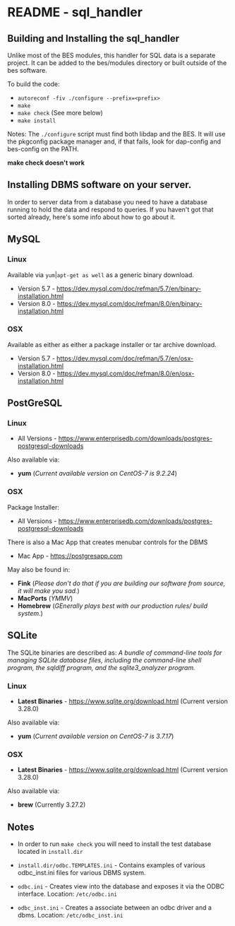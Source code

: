

# README - sql_handler

## Building and Installing the sql_handler
Unlike most of the BES modules, this handler for SQL data is a separate project.
It can be added to the bes/modules directory or built outside of the bes software.

To build the code:

* `autoreconf -fiv
./configure --prefix=<prefix>`
* `make`
* `make check` (See more below)
* `make install`

Notes:
The `./configure` script must find both libdap and the BES. It will use the pkgconfig package 
manager and, if that fails, look for dap-config and bes-config on the PATH.

**make check doesn't work**

## Installing DBMS software on your server.
In order to server data from a database you need to have a database running to
hold the data and respond to queries. If you haven't got that sorted already, 
here's some info about how to go about it.

## MySQL

### Linux
Available via `yum`|`apt-get as well` as a generic binary download.
* Version 5.7 - https://dev.mysql.com/doc/refman/5.7/en/binary-installation.html
* Version 8.0 - https://dev.mysql.com/doc/refman/8.0/en/binary-installation.html

### OSX
Available as either as either a package installer or tar archive download.
* Version 5.7 - https://dev.mysql.com/doc/refman/5.7/en/osx-installation.html
* Version 8.0 - https://dev.mysql.com/doc/refman/8.0/en/osx-installation.html

## PostGreSQL

### Linux

* All Versions - https://www.enterprisedb.com/downloads/postgres-postgresql-downloads

Also available via:
- **yum** (_Current available version on CentOS-7 is 9.2.24_)


### OSX
Package Installer: 
* All Versions - https://www.enterprisedb.com/downloads/postgres-postgresql-downloads

There is also a Mac App that creates menubar controls for the DBMS
* Mac App - https://postgresapp.com

May also be found in:
- **Fink** (_Please don't do that if you are building our software from source, it will make you sad._)
- **MacPorts** (_YMMV_)
- **Homebrew** (_GEnerally plays best with our production rules/ build system._)

## SQLite
The SQLite binaries are described as: _A bundle of 
command-line tools for managing SQLite database files, including the 
command-line shell program, the sqldiff program, and the sqlite3_analyzer 
program._

### Linux
- **Latest Binaries** - https://www.sqlite.org/download.html (Current version 
3.28.0)

Also available via:
- **yum** (_Current available version on CentOS-7 is 3.7.17_)

### OSX
- **Latest Binaries** - https://www.sqlite.org/download.html (Current version 
3.28.0)

Also available via:
- **brew** (Currently  3.27.2)

## Notes
* In order to run `make check` you will need to install the test database located 
in `install.dir` 

* `install.dir/odbc.TEMPLATES.ini` - Contains examples of various odbc_inst.ini 
files for various DBMS system.

* `odbc.ini` - Creates view into the database and exposes it via the ODBC 
interface. Location: `/etc/odbc.ini`
* `odbc_inst.ini` - Creates a associate between an odbc driver and a dbms. 
Location: `/etc/odbc_inst.ini`




